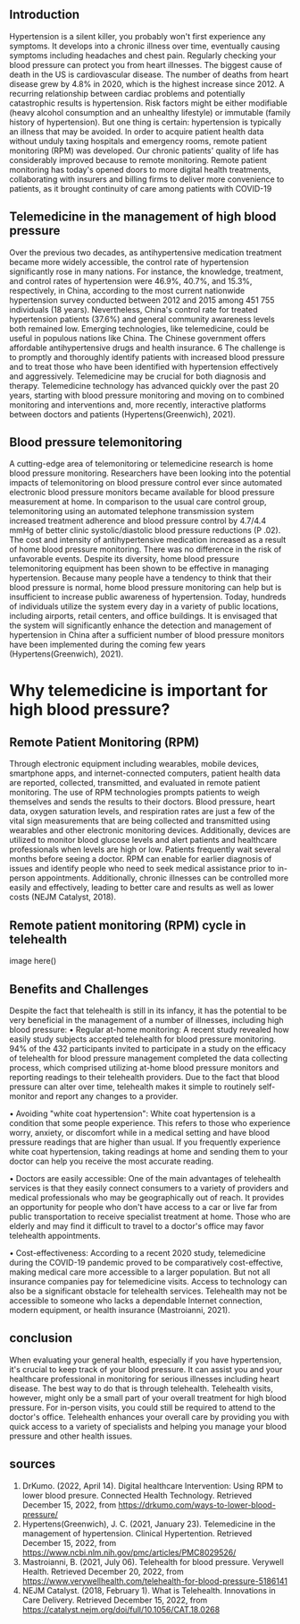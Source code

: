 ## Introduction
Hypertension is a silent killer, you probably won't first experience any symptoms. It develops into a chronic illness over time, eventually causing symptoms including headaches and chest pain.
Regularly checking your blood pressure can protect you from heart illnesses.
The biggest cause of death in the US is cardiovascular disease. The number of deaths from heart disease grew by 4.8% in 2020, which is the highest increase since 2012.
A recurring relationship between cardiac problems and potentially catastrophic results is hypertension. Risk factors might be either modifiable (heavy alcohol consumption and an unhealthy lifestyle) or immutable (family history of hypertension). But one thing is certain: hypertension is typically an illness that may be avoided.
In order to acquire patient health data without unduly taxing hospitals and emergency rooms, remote patient monitoring (RPM) was developed. Our chronic patients' quality of life has considerably improved because to remote monitoring. Remote patient monitoring has today's opened doors to more digital health treatments, collaborating with insurers and billing firms to deliver more convenience to patients, as it brought continuity of care among patients with COVID-19

## Telemedicine in the management of high blood pressure
Over the previous two decades, as antihypertensive medication treatment became more widely accessible, the control rate of hypertension significantly rose in many nations. For instance, the knowledge, treatment, and control rates of hypertension were 46.9%, 40.7%, and 15.3%, respectively, in China, according to the most current nationwide hypertension survey conducted between 2012 and 2015 among 451 755 individuals (18 years). Nevertheless, China's control rate for treated hypertension patients (37.6%) and general community awareness levels both remained low.
Emerging technologies, like telemedicine, could be useful in populous nations like China. The Chinese government offers affordable antihypertensive drugs and health insurance. 6 The challenge is to promptly and thoroughly identify patients with increased blood pressure and to treat those who have been identified with hypertension effectively and aggressively. Telemedicine may be crucial for both diagnosis and therapy. Telemedicine technology has advanced quickly over the past 20 years, starting with blood pressure monitoring and moving on to combined monitoring and interventions and, more recently, interactive platforms between doctors and patients  (Hypertens(Greenwich), 2021).

## Blood pressure telemonitoring 
A cutting-edge area of telemonitoring or telemedicine research is home blood pressure monitoring. Researchers have been looking into the potential impacts of telemonitoring on blood pressure control ever since automated electronic blood pressure monitors became available for blood pressure measurement at home. In comparison to the usual care control group, telemonitoring using an automated telephone transmission system increased treatment adherence and blood pressure control by 4.7/4.4 mmHg of better clinic systolic/diastolic blood pressure reductions (P .02). The cost and intensity of antihypertensive medication increased as a result of home blood pressure monitoring. There was no difference in the risk of unfavorable events. Despite its diversity, home blood pressure telemonitoring equipment has been shown to be effective in managing hypertension. Because many people have a tendency to think that their blood pressure is normal, home blood pressure monitoring can help but is insufficient to increase public awareness of hypertension. Today, hundreds of individuals utilize the system every day in a variety of public locations, including airports, retail centers, and office buildings. It is envisaged that the system will significantly enhance the detection and management of hypertension in China after a sufficient number of blood pressure monitors have been implemented during the coming few years (Hypertens(Greenwich), 2021).  

# Why telemedicine is important for high blood pressure? 
## Remote Patient Monitoring (RPM)
Through electronic equipment including wearables, mobile devices, smartphone apps, and internet-connected computers, patient health data are reported, collected, transmitted, and evaluated in remote patient monitoring. The use of RPM technologies prompts patients to weigh themselves and sends the results to their doctors. Blood pressure, heart data, oxygen saturation levels, and respiration rates are just a few of the vital sign measurements that are being collected and transmitted using wearables and other electronic monitoring devices. Additionally, devices are utilized to monitor blood glucose levels and alert patients and healthcare professionals when levels are high or low. Patients frequently wait several months before seeing a doctor. RPM can enable for earlier diagnosis of issues and identify people who need to seek medical assistance prior to in-person appointments. Additionally, chronic illnesses can be controlled more easily and effectively, leading to better care and results as well as lower costs (NEJM Catalyst, 2018).


## Remote patient monitoring (RPM) cycle in telehealth
image here()


## Benefits and Challenges
Despite the fact that telehealth is still in its infancy, it has the potential to be very beneficial in the management of a number of illnesses, including high blood pressure:
•	Regular at-home monitoring: A recent study revealed how easily study subjects accepted telehealth for blood pressure monitoring. 94% of the 432 participants invited to participate in a study on the efficacy of telehealth for blood pressure management completed the data collecting process, which comprised utilizing at-home blood pressure monitors and reporting readings to their telehealth providers.
Due to the fact that blood pressure can alter over time, telehealth makes it simple to routinely self-monitor and report any changes to a provider.

•	Avoiding "white coat hypertension": White coat hypertension is a condition that some people experience. This refers to those who experience worry, anxiety, or discomfort while in a medical setting and have blood pressure readings that are higher than usual. If you frequently experience white coat hypertension, taking readings at home and sending them to your doctor can help you receive the most accurate reading.

•	Doctors are easily accessible: One of the main advantages of telehealth services is that they easily connect consumers to a variety of providers and medical professionals who may be geographically out of reach. It provides an opportunity for people who don't have access to a car or live far from public transportation to receive specialist treatment at home. Those who are elderly and may find it difficult to travel to a doctor's office may favor telehealth appointments.

•	Cost-effectiveness: According to a recent 2020 study, telemedicine during the COVID-19 pandemic proved to be comparatively cost-effective, making medical care more accessible to a larger population.
But not all insurance companies pay for telemedicine visits. Access to technology can also be a significant obstacle for telehealth services. Telehealth may not be accessible to someone who lacks a dependable Internet connection, modern equipment, or health insurance (Mastroianni, 2021).

## conclusion
When evaluating your general health, especially if you have hypertension, it's crucial to keep track of your blood pressure. It can assist you and your healthcare professional in monitoring for serious illnesses including heart disease. The best way to do that is through telehealth.
Telehealth visits, however, might only be a small part of your overall treatment for high blood pressure. For in-person visits, you could still be required to attend to the doctor's office. Telehealth enhances your overall care by providing you with quick access to a variety of specialists and helping you manage your blood pressure and other health issues.

## sources
1. DrKumo. (2022, April 14). Digital healthcare Intervention: Using RPM to lower blood presure. Connected Health Technology. Retrieved December 15, 2022, from https://drkumo.com/ways-to-lower-blood-pressure/
2. Hypertens(Greenwich), J. C. (2021, January 23). Telemedicine in the management of hypertension. Clinical Hypertention. Retrieved December 15, 2022, from https://www.ncbi.nlm.nih.gov/pmc/articles/PMC8029526/
3. Mastroianni, B. (2021, July 06). Telehealth for blood pressure. Verywell Health. Retrieved December 20, 2022, from https://www.verywellhealth.com/telehealth-for-blood-pressure-5186141
4. NEJM Catalyst. (2018, February 1). What is Telehealth. Innovations in Care Delivery. Retrieved December 15, 2022, from https://catalyst.nejm.org/doi/full/10.1056/CAT.18.0268
